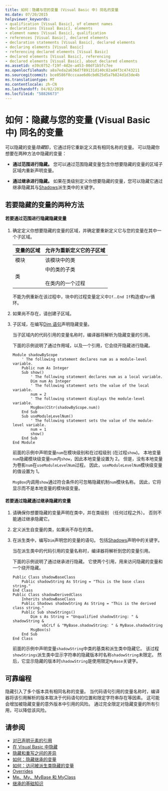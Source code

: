```yaml
---
title: 如何：隐藏与您的变量 (Visual Basic 中) 同名的变量
ms.date: 07/20/2015
helpviewer_keywords:
- qualification [Visual Basic], of element names
- declarations [Visual Basic], elements
- element names [Visual Basic], qualification
- references [Visual Basic], declared elements
- declaration statements [Visual Basic], declared elements
- declaring elements [Visual Basic]
- referencing declared elements [Visual Basic]
- declared elements [Visual Basic], referencing
- declared elements [Visual Basic], about declared elements
ms.assetid: e39c0752-f19f-4d2e-a453-00df1b5fc7ee
ms.openlocfilehash: a8a7eda2a636d7f89131d140c82ad4f3c4743211
ms.sourcegitcommit: bce0586f0cccaae6d6cbd625d5a7b824d1d3de4b
ms.translationtype: MT
ms.contentlocale: zh-CN
ms.lasthandoff: 04/02/2019
ms.locfileid: "58826673"
---
```

# <a name="how-to-hide-a-variable-with-the-same-name-as-your-variable-visual-basic"></a>如何：隐藏与您的变量 (Visual Basic 中) 同名的变量
可以隐藏的变量*隐藏*即，它通过将它重新定义具有相同名称的变量。 可以隐藏你想要在两种方法中隐藏的变量：  
  
-   **通过范围进行隐藏。** 您可以通过范围隐藏变量包含你想要隐藏的变量的区域子区域内重新声明变量。  
  
-   **通过继承进行隐藏。** 如果在类级别定义你想要隐藏的变量，您可以隐藏它通过继承隐藏其与[Shadows](../../../../visual-basic/language-reference/modifiers/shadows.md)派生类中的关键字。  
  
## <a name="two-ways-to-hide-a-variable"></a>若要隐藏的变量的两种方法  
  
#### <a name="to-hide-a-variable-by-shadowing-it-through-scope"></a>若要通过范围进行隐藏隐藏变量  
  
1.  确定定义你想要隐藏的变量的区域，并确定要重新定义它与您的变量在其中一个子区域。  
  
    |变量的区域|允许为重新定义它的子区域|  
    |-----------------------|-------------------------------------------|  
    |模块|该模块中的类|  
    |类|中的类的子类<br /><br /> 在类内的一个过程|  
  
     不能为例重新在该过程中，块中的过程变量定义中`If`...`End If`构造或`For`循环。  
  
2.  如果尚不存在，请创建子区域。  
  
3.  子区域，在编写[Dim 语句](../../../../visual-basic/language-reference/statements/dim-statement.md)声明隐藏变量。  
  
     当子区域内的代码引用的变量名称时，编译器将解析为隐藏变量的引用。  
  
     下面的示例说明了通过作用域，以及一个引用，它会绕开隐藏进行隐藏。  
  
    ```  
    Module shadowByScope  
        ' The following statement declares num as a module-level variable.  
        Public num As Integer  
        Sub show()  
            ' The following statement declares num as a local variable.  
            Dim num As Integer  
            ' The following statement sets the value of the local variable.  
            num = 2  
            ' The following statement displays the module-level variable.  
            MsgBox(CStr(shadowByScope.num))  
        End Sub  
        Sub useModuleLevelNum()  
            ' The following statement sets the value of the module-level variable.  
            num = 1  
            show()  
        End Sub  
    End Module  
    ```  
  
     前面的示例中声明变量`num`在模块级别和在过程级别 (在过程`show`)。 本地变量`num`隐藏模块级变量`num`内`show`，因此本地变量设置为 2。 但是，没有本地变量为卷影`num`在`useModuleLevelNum`过程。 因此，`useModuleLevelNum`模块级变量的值设置为 1。  
  
     `MsgBox`内调用`show`通过符合条件的可忽略隐藏机制`num`模块名称。 因此，它将显示而不是本地变量的模块级变量。  
  
#### <a name="to-hide-a-variable-by-shadowing-it-through-inheritance"></a>若要通过隐藏通过继承隐藏的变量  
  
1.  请确保你想要隐藏的变量声明在类中，并在类级别 （任何过程之外）。 否则不能通过继承隐藏它。  
  
2.  定义派生自变量的类，如果尚不存在的类。  
  
3.  在派生类中，编写`Dim`声明您的变量的语句。 包括[Shadows](../../../../visual-basic/language-reference/modifiers/shadows.md)声明中的关键字。  
  
     当在派生类中的代码引用的变量名称时，编译器将解析到您的变量引用。  
  
     下面的示例说明了通过继承进行隐藏。 它使两个引用，用来访问隐藏的变量和一个绕开隐藏。  
  
    ```  
    Public Class shadowBaseClass  
        Public shadowString As String = "This is the base class string."  
    End Class  
    Public Class shadowDerivedClass  
        Inherits shadowBaseClass  
        Public Shadows shadowString As String = "This is the derived class string."  
        Public Sub showStrings()  
            Dim s As String = "Unqualified shadowString: " & shadowString &  
                 vbCrLf & "MyBase.shadowString: " & MyBase.shadowString  
            MsgBox(s)  
        End Sub  
    End Class  
    ```  
  
     前面的示例中声明变量`shadowString`中类的基类和派生类中隐藏它。 该过程`showStrings`派生类中显示字符串的隐藏版本时名称`shadowString`未限定。 然后，它显示隐藏的版本时`shadowString`是使用限定`MyBase`关键字。  
  
## <a name="robust-programming"></a>可靠编程  
 隐藏引入了多个版本具有相同名称的变量。 当代码语句引用的变量名称时，编译器将该引用解析的版本取决于代码语句的位置和限定字符串存在等因素。 这可能会增加被隐藏变量的意外版本中引用的风险。 通过完全限定对隐藏变量的所有引用，可以降低该风险。  
  
## <a name="see-also"></a>请参阅

- [对已声明元素的引用](../../../../visual-basic/programming-guide/language-features/declared-elements/references-to-declared-elements.md)
- [在 Visual Basic 中隐藏](../../../../visual-basic/programming-guide/language-features/declared-elements/shadowing.md)
- [隐藏和重写之间的差异](../../../../visual-basic/programming-guide/language-features/declared-elements/differences-between-shadowing-and-overriding.md)
- [如何：隐藏继承的变量](../../../../visual-basic/programming-guide/language-features/declared-elements/how-to-hide-an-inherited-variable.md)
- [如何：访问被派生类隐藏的变量](../../../../visual-basic/programming-guide/language-features/declared-elements/how-to-access-a-variable-hidden-by-a-derived-class.md)
- [Overrides](../../../../visual-basic/language-reference/modifiers/overrides.md)
- [Me、My、MyBase 和 MyClass](../../../../visual-basic/programming-guide/program-structure/me-my-mybase-and-myclass.md)
- [继承的基础知识](../../../../visual-basic/programming-guide/language-features/objects-and-classes/inheritance-basics.md)
